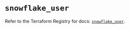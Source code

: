 # `snowflake_user`

Refer to the Terraform Registry for docs: [`snowflake_user`](https://registry.terraform.io/providers/snowflake-labs/snowflake/0.84.0/docs/resources/user).
